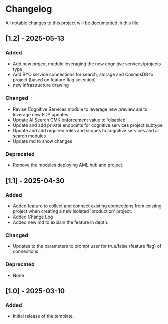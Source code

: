 # Changelog

All notable changes to this project will be documented in this file.

## [1.2] - 2025-05-13
### Added
- Add new project module leveraging the new cognitive services/projects type
- Add BYO service connections for search, storage and CosmosDB to project (based on feature flag selection)
- new infrastructure drawing

### Changed
- Revise Cognitive Services module to leverage new preview api to leverage new FDP updates
- Update AI Search CMK enforcement value to 'disabled'
- Update and add private endpoints for cognitive services project subtype
- Update and add required roles and scopes to cognitive services and ai search modules
- Update md to show changes

### Deprecated
- Remove the modules deploying AML hub and project.


## [1.1] - 2025-04-30
### Added
- Added feature to collect and connect existing connections from existing project when creating a new isolated 'production' project. 
- Added Change Log
- Added new md to explain the feature in depth.

### Changed
- Updates to the parameters to prompt user for true/false (feature flag) of connections

### Deprecated
- None



## [1.0] - 2025-03-10
### Added
- Initial release of the template.
